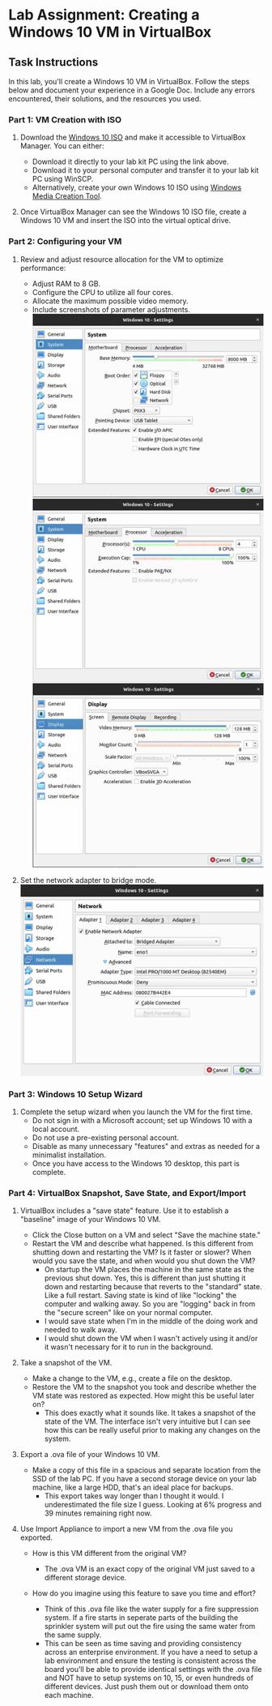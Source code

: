# Lab Assignment: Creating a Windows 10 VM in VirtualBox

## Task Instructions

In this lab, you'll create a Windows 10 VM in VirtualBox. Follow the steps below and document your experience in a Google Doc. Include any errors encountered, their solutions, and the resources you used.

### Part 1: VM Creation with ISO

1. Download the [Windows 10 ISO](https://www.icloud.com/iclouddrive/01azgWsJOfzZaBbAj-G3sLWTg#Windows10) and make it accessible to VirtualBox Manager. You can either:
   - Download it directly to your lab kit PC using the link above.
   - Download it to your personal computer and transfer it to your lab kit PC using WinSCP.
   - Alternatively, create your own Windows 10 ISO using [Windows Media Creation Tool](https://www.microsoft.com/en-us/software-download/windows10).

2. Once VirtualBox Manager can see the Windows 10 ISO file, create a Windows 10 VM and insert the ISO into the virtual optical drive.

### Part 2: Configuring your VM

1. Review and adjust resource allocation for the VM to optimize performance:
   - Adjust RAM to 8 GB.
   - Configure the CPU to utilize all four cores.
   - Allocate the maximum possible video memory.
   - Include screenshots of parameter adjustments.
![8 GB RAM](media/lab8-ram.jpeg)
![4 CPUs](media/lab8-4cpu.jpeg)
![video memory](media/lab8-videomem.jpeg)
   
2. Set the network adapter to bridge mode.
![Bridge Mode](media/lab8-bridged.jpeg)

### Part 3: Windows 10 Setup Wizard

1. Complete the setup wizard when you launch the VM for the first time.
   - Do not sign in with a Microsoft account; set up Windows 10 with a local account.
   - Do not use a pre-existing personal account.
   - Disable as many unnecessary "features" and extras as needed for a minimalist installation.
   - Once you have access to the Windows 10 desktop, this part is complete.

### Part 4: VirtualBox Snapshot, Save State, and Export/Import

1. VirtualBox includes a "save state" feature. Use it to establish a "baseline" image of your Windows 10 VM.
   - Click the Close button on a VM and select "Save the machine state."
   - Restart the VM and describe what happened. Is this different from shutting down and restarting the VM? Is it faster or slower? When would you save the state, and when would you shut down the VM?
     - On startup the VM places the machine in the same state as the previous shut down.  Yes, this is different than just shutting it down and restarting because that reverts to the "standard" state.  Like a full restart.  Saving state is kind of like "locking" the computer and walking away.  So you are "logging" back in from the "secure screen" like on your normal computer.
     - I would save state when I'm in the middle of the doing work and needed to walk away.  
     - I would shut down the VM when I wasn't actively using it and/or it wasn't necessary for it to run in the background.

2. Take a snapshot of the VM.
   - Make a change to the VM, e.g., create a file on the desktop.
   - Restore the VM to the snapshot you took and describe whether the VM state was restored as expected. How might this be useful later on?
     - This does exactly what it sounds like.  It takes a snapshot of the state of the VM.  The interface isn't very intuitive but I can see how this can be really useful prior to making any changes on the system.

3. Export a .ova file of your Windows 10 VM.
   - Make a copy of this file in a spacious and separate location from the SSD of the lab PC. If you have a second storage device on your lab machine, like a large HDD, that's an ideal place for backups.
     - This export takes way longer than I thought it would.  I underestimated the file size I guess.  Looking at 6% progress and 39 minutes remaining right now.

4. Use Import Appliance to import a new VM from the .ova file you exported.
   - How is this VM different from the original VM?
     - The .ova VM is an exact copy of the original VM just saved to a different storage device.

   - How do you imagine using this feature to save you time and effort?
     - Think of this .ova file like the water supply for a fire suppression system.  If a fire starts in seperate parts of the building the sprinkler system will put out the fire using the same water from the same supply.
     - This can be seen as time saving and providing consistency across an enterprise environment.  If you have a need to setup a lab environment and ensure the testing is consistent across the board you'll be able to provide identical settings with the .ova file and NOT have to setup systems on 10, 15, or even hundreds of different devices.  Just push them out or download them onto each machine.  